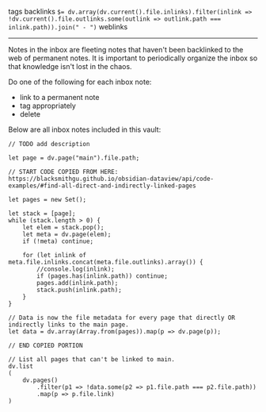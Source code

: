 tags 
backlinks `$= dv.array(dv.current().file.inlinks).filter(inlink => !dv.current().file.outlinks.some(outlink => outlink.path === inlink.path)).join(" - ")`
weblinks 
___
Notes in the inbox are fleeting notes that haven't been backlinked to the web of permanent notes. It is important to periodically organize the inbox so that knowledge isn't lost in the chaos.

Do one of the following for each inbox note:
- link to a permanent note
- tag appropriately
- delete

Below are all inbox notes included in this vault: 
```dataviewjs
// TODO add description

let page = dv.page("main").file.path;

// START CODE COPIED FROM HERE: https://blacksmithgu.github.io/obsidian-dataview/api/code-examples/#find-all-direct-and-indirectly-linked-pages

let pages = new Set();

let stack = [page];
while (stack.length > 0) {
    let elem = stack.pop();
    let meta = dv.page(elem);
    if (!meta) continue;

    for (let inlink of meta.file.inlinks.concat(meta.file.outlinks).array()) {
        //console.log(inlink);
        if (pages.has(inlink.path)) continue;
        pages.add(inlink.path);
        stack.push(inlink.path);
    }
}

// Data is now the file metadata for every page that directly OR indirectly links to the main page.
let data = dv.array(Array.from(pages)).map(p => dv.page(p));

// END COPIED PORTION

// List all pages that can't be linked to main.
dv.list
(
	dv.pages()
		.filter(p1 => !data.some(p2 => p1.file.path === p2.file.path))
		.map(p => p.file.link)
)
```